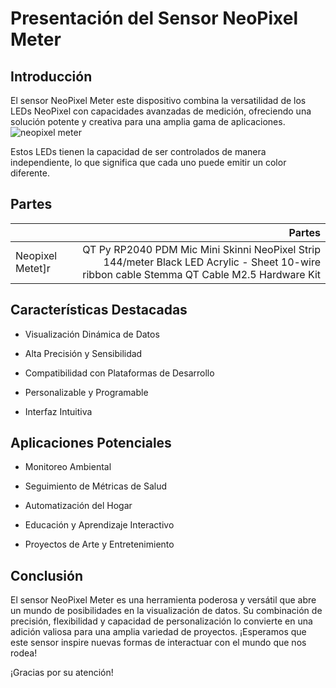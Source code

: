 # Presentación del Sensor NeoPixel Meter

## Introducción

El sensor NeoPixel Meter este dispositivo combina la versatilidad de los LEDs NeoPixel con capacidades avanzadas de medición, ofreciendo una solución potente y creativa para una amplia gama de aplicaciones.
![neopixel meter](https://cdn-learn.adafruit.com/guides/cropped_images/000/003/512/medium640thumb/guide-thumb-horz.gif?1643490992)

Estos LEDs tienen la capacidad de ser controlados de manera independiente, lo que significa que cada uno puede emitir un color diferente.

## Partes 
|                  | Partes                                                                                                                                        |
|------------------|---------------------------------------------------------------------------------------------------------------------------------------------:|
| Neopixel Metet]r | QT Py RP2040 PDM Mic Mini Skinni NeoPixel Strip 144/meter Black LED Acrylic - Sheet  10-wire ribbon cable  Stemma QT Cable  M2.5 Hardware Kit |

## Características Destacadas

- Visualización Dinámica de Datos

- Alta Precisión y Sensibilidad

- Compatibilidad con Plataformas de Desarrollo

- Personalizable y Programable

- Interfaz Intuitiva

## Aplicaciones Potenciales

- Monitoreo Ambiental

- Seguimiento de Métricas de Salud

- Automatización del Hogar

- Educación y Aprendizaje Interactivo

- Proyectos de Arte y Entretenimiento

## Conclusión

El sensor NeoPixel Meter es una herramienta poderosa y versátil que abre un mundo de posibilidades en la visualización de datos. Su combinación de precisión, flexibilidad y capacidad de personalización lo convierte en una adición valiosa para una amplia variedad de proyectos. ¡Esperamos que este sensor inspire nuevas formas de interactuar con el mundo que nos rodea!

¡Gracias por su atención!

